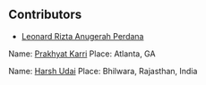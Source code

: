 ## Contributors 
* [Leonard Rizta Anugerah Perdana](https://github.com/leonardrizta)

Name: [Prakhyat Karri](https://github.com/prakhyatkarri)
Place: Atlanta, GA

Name: [Harsh Udai](https://github.com/HarshUdai)
Place: Bhilwara, Rajasthan, India

